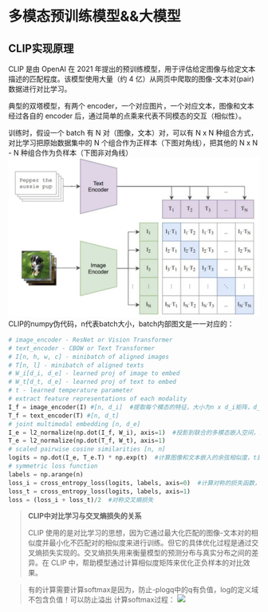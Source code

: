 # 多模态预训练模型&&大模型
## CLIP实现原理
CLIP 是由 OpenAI 在 2021 年提出的预训练模型，用于评估给定图像与给定文本描述的匹配程度。该模型使用大量（约 4 亿）从网页中爬取的图像-文本对(pair)数据进行对比学习。

典型的双塔模型，有两个 encoder，一个对应图片，一个对应文本，图像和文本经过各自的 encoder 后，通过简单的点乘来代表不同模态的交互（相似性）。

训练时，假设一个 batch 有 N 对（图像，文本）对，可以有 N x N 种组合方式，对比学习把原始数据集中的 N 个组合作为正样本（下图对角线），把其他的 N x N - N 种组合作为负样本（下图非对角线）
![](./img/clip.png)
CLIP的numpy伪代码，n代表batch大小，batch内部图文是一一对应的：
```python
# image_encoder - ResNet or Vision Transformer
# text_encoder - CBOW or Text Transformer
# I[n, h, w, c] - minibatch of aligned images
# T[n, l] - minibatch of aligned texts
# W_i[d_i, d_e] - learned proj of image to embed
# W_t[d_t, d_e] - learned proj of text to embed
# t - learned temperature parameter
# extract feature representations of each modality
I_f = image_encoder(I) #[n, d_i]  #提取每个模态的特征，大小为n x d_i矩阵，d_i是图像特征的维度
T_f = text_encoder(T) #[n, d_t]
# joint multimodal embedding [n, d_e]  
I_e = l2_normalize(np.dot(I_f, W_i), axis=1)  #投影到联合的多模态嵌入空间，通过线性变换W_i，投影到联合嵌入空间，并通过L2归一化使范数为1（计算cosine时分母                                                #为一。投影完大小为 n x d_e）
T_e = l2_normalize(np.dot(T_f, W_t), axis=1)
# scaled pairwise cosine similarities [n, n]
logits = np.dot(I_e, T_e.T) * np.exp(t)  #计算图像和文本嵌入的余弦相似度，t是温度系数
# symmetric loss function
labels = np.arange(n)
loss_i = cross_entropy_loss(logits, labels, axis=0)  #计算对称的损失函数，labels（0,1...n）即正确标签，axis=0即图像是按行匹配每一个文本的相似度
loss_t = cross_entropy_loss(logits, labels, axis=1)
loss = (loss_i + loss_t)/2  #对称交叉熵损失
```

>  **CLIP中对比学习与交叉熵损失的关系**
> 
>  CLIP 使用的是对比学习的思想，因为它通过最大化匹配的图像-文本对的相似度并最小化不匹配对的相似度来进行训练。但它的具体优化过程是通过交叉熵损失实现的。交叉熵损失用来衡量模型的预测分布与真实分布之间的差异。在 CLIP 中，帮助模型通过计算相似度矩阵来优化正负样本的对比效果。

>  有的计算需要计算softmax是因为，防止-plogq中的q有负值，log的定义域不包含负值！可以防止溢出
>   计算softmax过程：
>   ![](./img/交叉熵损失-softmax.png)
